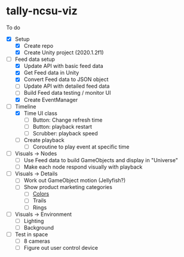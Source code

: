 # tally-ncsu-viz


To do
- [x] Setup
  - [x] Create repo
  - [x] Create Unity project (2020.1.2f1)
- [ ] Feed data setup
  - [x] Update API with basic feed data
  - [x] Get Feed data in Unity
  - [x] Convert Feed data to JSON object
  - [ ] Update API with detailed feed data
  - [ ] Build Feed data testing / monitor UI
  - [x] Create EventManager

- [ ] Timeline
  - [x] Time UI class
    - [ ] Button: Change refresh time
    - [ ] Button: playback restart
    - [ ] Scrubber: playback speed
  - [ ] Create playback 
    - [ ] Coroutine to play event at specific time

- [ ] Visuals -> Nodes
  - [ ] Use Feed data to build GameObjects and display in "Universe"
  - [ ] Make each node respond visually with playback

- [ ] Visuals -> Details
  - [ ] Work out GameObject motion (Jellyfish?)
  - [ ] Show product marketing categories
    - [ ] [Colors](https://github.com/sneakaway-studio/tally-api/blob/master/public/assets/css/sass/custom.scss)
    - [ ] Trails
    - [ ] Rings
- [ ] Visuals -> Environment
  - [ ] Lighting
  - [ ] Background
- [ ] Test in space
  - [ ] 8 cameras
  - [ ] Figure out user control device
